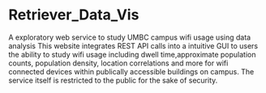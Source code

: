 # Retriever_Data_Vis
A exploratory web service to study UMBC campus wifi usage using data analysis
This website integrates REST API calls into a intuitive GUI to users the ability to study wifi usage including dwell time,approximate population counts, population density, location correlations and more for wifi connected devices within publically accessible buildings on campus. The service itself is restricted to the public for the sake of security.
